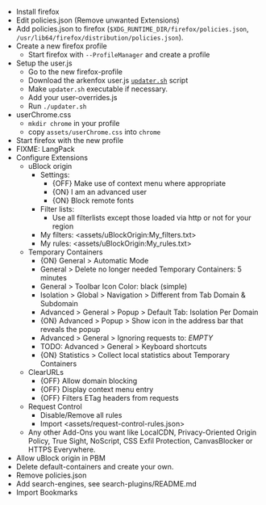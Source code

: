 
 - Install firefox
 - Edit policies.json (Remove unwanted Extensions)
 - Add policies.json to firefox (`$XDG_RUNTIME_DIR/firefox/policies.json`, `/usr/lib64/firefox/distribution/policies.json`).
 - Create a new firefox profile
   - Start firefox with `--ProfileManager` and create a profile
 - Setup the user.js
   - Go to the new firefox-profile
   - Download the arkenfox user.js [`updater.sh`] script 
   - Make `updater.sh` executable if necessary.
   - Add your user-overrides.js
   - Run `./updater.sh`
 - userChrome.css
   - `mkdir chrome` in your profile
   - copy `assets/userChrome.css` into `chrome`
 - Start firefox with the new profile
 - FIXME: LangPack
 - Configure Extensions
   - uBlock origin
     - Settings:
       - {OFF} Make use of context menu where appropriate
       - {ON} I am an advanced user
       - {ON} Block remote fonts
     - Filter lists:
       - Use all filterlists except those loaded via http or not for your region
     - My filters: <assets/uBlockOrigin:My_filters.txt>
     - My rules: <assets/uBlockOrigin:My_rules.txt>
   - Temporary Containers
     - {ON} General > Automatic Mode
     - General > Delete no longer needed Temporary Containers: 5 minutes
     - General > Toolbar Icon Color: black (simple)
     - Isolation > Global > Navigation > Different from Tab Domain & Subdomain
     - Advanced > General > Popup > Default Tab: Isolation Per Domain
     - {ON} Advanced > Popup > Show icon in the address bar that reveals the popup
     - Advanced > General > Ignoring requests to: _EMPTY_
     - TODO: Advanced > General > Keyboard shortcuts 
     - {ON} Statistics > Collect local statistics about Temporary Containers
   - ClearURLs
     - {OFF} Allow domain blocking
     - {OFF} Display context menu entry
     - {OFF} Filters ETag headers from requests
   - Request Control
     - Disable/Remove all rules
     - Import <assets/request-control-rules.json>
   - Any other Add-Ons you want like LocalCDN, Privacy-Oriented Origin Policy, True Sight, NoScript, CSS Exfil Protection, CanvasBlocker or HTTPS Everywhere.
 - Allow uBlock origin in PBM
 - Delete default-containers and create your own.
 - Remove policies.json
 - Add search-engines, see search-plugins/README.md
 - Import Bookmarks

[`updater.sh`]: https://raw.githubusercontent.com/arkenfox/user.js/master/updater.sh
